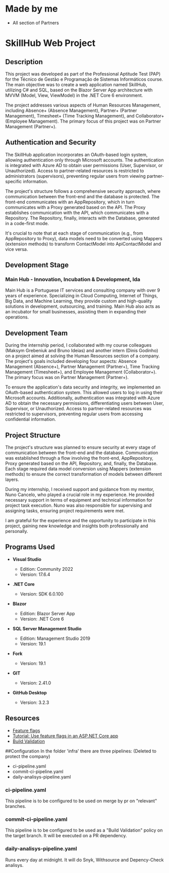 # Made by me
- All section of Partners

# SkillHub Web Project

## Description

This project was developed as part of the Professional Aptitude Test (PAP) for the Técnico de Gestão e Programação de Sistemas Informáticos course. The main objective was to create a web application named SkillHub, utilizing C# and SQL, based on the Blazor Server App architecture with MVVM (Model, View, ViewModel) in the .NET Core 6 environment.

The project addresses various aspects of Human Resources Management, including Absence+ (Absence Management), Partner+ (Partner Management), Timesheet+ (Time Tracking Management), and Collaborator+ (Employee Management). The primary focus of this project was on Partner Management (Partner+).

## Authentication and Security

The SkillHub application incorporates an OAuth-based login system, allowing authentication only through Microsoft accounts. The authentication is integrated with Azure AD to obtain user permissions (User, Supervisor, or Unauthorized). Access to partner-related resources is restricted to administrators (supervisors), preventing regular users from viewing partner-specific information.

The project's structure follows a comprehensive security approach, where communication between the front-end and the database is protected. The front-end communicates with an AppRepository, which in turn communicates with a Proxy generated based on the API. The Proxy establishes communication with the API, which communicates with a Repository. The Repository, finally, interacts with the Database, generated in a code-first mode.

It's crucial to note that at each stage of communication (e.g., from AppRepository to Proxy), data models need to be converted using Mappers (extension methods) to transform ContactModel into ApiContactModel and vice versa.

## Development Stage

### Main Hub - Innovation, Incubation & Development, lda

Main Hub is a Portuguese IT services and consulting company with over 9 years of experience. Specializing in Cloud Computing, Internet of Things, Big Data, and Machine Learning, they provide custom and high-quality solutions in development, outsourcing, and training. Main Hub also acts as an incubator for small businesses, assisting them in expanding their operations.

## Development Team

During the internship period, I collaborated with my course colleagues (Maksym Grebeniuk and Bruno Ideias) and another intern (Dinis Godinho) on a project aimed at solving the Human Resources section of a company. The project's goals included developing four aspects: Absence Management (Absence+), Partner Management (Partner+), Time Tracking Management (Timesheet+), and Employee Management (Collaborator+). The primary focus was on Partner Management (Partner+).

To ensure the application's data security and integrity, we implemented an OAuth-based authentication system. This allowed users to log in using their Microsoft accounts. Additionally, authentication was integrated with Azure AD to obtain the necessary permissions, differentiating users between User, Supervisor, or Unauthorized. Access to partner-related resources was restricted to supervisors, preventing regular users from accessing confidential information.

## Project Structure

The project's structure was planned to ensure security at every stage of communication between the front-end and the database. Communication was established through a flow involving the front-end, AppRepository, Proxy generated based on the API, Repository, and, finally, the Database. Each stage required data model conversion using Mappers (extension methods) to ensure the correct transformation of models between different layers.

During my internship, I received support and guidance from my mentor, Nuno Cancelo, who played a crucial role in my experience. He provided necessary support in terms of equipment and technical information for project task execution. Nuno was also responsible for supervising and assigning tasks, ensuring project requirements were met.

I am grateful for the experience and the opportunity to participate in this project, gaining new knowledge and insights both professionally and personally.

## Programs Used

- **Visual Studio**
  - Edition: Community 2022
  - Version: 17.6.4

- **.NET Core**
  - Version: SDK 6.0.100

- **Blazor**
  - Edition: Blazor Server App
  - Version: .NET Core 6

- **SQL Server Management Studio**
  - Edition: Management Studio 2019
  - Version: 19.1

- **Fork**
  - Version: 19.1

- **GIT**
  - Version: 2.41.0

- **GitHub Desktop**
  - Version: 3.2.3

 ## Resources
 - [Feature flags](https://learn.microsoft.com/en-us/dotnet/architecture/cloud-native/feature-flags)
 - [Tutorial: Use feature flags in an ASP.NET Core app](https://learn.microsoft.com/en-us/azure/azure-app-configuration/use-feature-flags-dotnet-core)
 - [Build Validation](https://learn.microsoft.com/en-us/azure/devops/repos/git/branch-policies?view=azure-devops&tabs=browser#build-validation)
   
 ##Configuration
 In the folder 'infra' there are three pipelines: (Deleted to protect the company)
 - ci-pipeline.yaml
 - commit-ci-pipeline.yaml
 - daily-analisys-pipeline.yaml

  ### ci-pipeline.yaml 
  This pipeline is to be configured to be used on merge by pr on "relevant" branches.

  ### commit-ci-pipeline.yaml 
  This pipeline is to be configured to be used as a "Build Validation" policy on the target branch. It will be executed on a PR dependency.

  ### daily-analisys-pipeline.yaml 
  Runs every day at midnight. It will do Snyk, Withsource and Depency-Check analisys.
